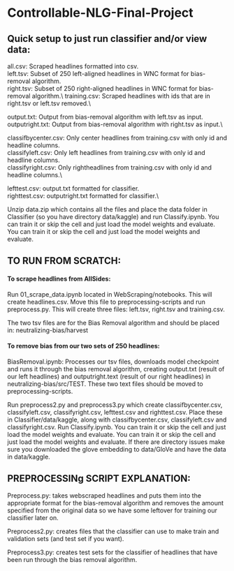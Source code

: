 # Controllable-NLG-Final-Project

## Quick setup to just run classifier and/or view data:
all.csv: Scraped headlines formatted into csv. \
left.tsv: Subset of 250 left-aligned headlines in WNC format for bias-removal algorithm. \
right.tsv: Subset of 250 right-aligned headlines in WNC format for bias-removal algorithm.\ 
training.csv: Scraped headlines with ids that are in right.tsv or left.tsv removed.\

output.txt:  Output from bias-removal algorithm with left.tsv as input.\
outputright.txt: Output from bias-removal algorithm with right.tsv as input.\

classifbycenter.csv: Only center headlines from training.csv with only id and headline columns.\
classifyleft.csv: Only left headlines from training.csv with only id and headline columns.\
classifyright.csv: Only rightheadlines from training.csv with only id and headline columns.\

lefttest.csv: output.txt formatted for classifier.\
righttest.csv: outputright.txt formatted for classifier.\


Unzip data.zip which contains all the files and place the data folder in Classifier (so you have directory data/kaggle) and run Classify.ipynb. You can train it or skip the cell and just load the model weights and evaluate. You can train it or skip the cell and just load the model weights and evaluate. 



## TO RUN FROM SCRATCH: 

#### To scrape headlines from AllSides:
Run 01_scrape_data.ipynb located in WebScraping/notebooks. This will create headlines.csv.
Move this file to preprocessing-scripts and run preprocess.py. This will create three files: left.tsv, right.tsv and training.csv.

The two tsv files are for the Bias Removal algorithm and should be placed in:
neutralizing-bias/harvest

#### To remove bias from our two sets of 250 headlines:
BiasRemoval.ipynb: Processes our tsv files, downloads model checkpoint and runs it through the bias removal algorithm, creating output.txt (result of our left headlines) and outputright.text (result of our right headlines) in neutralizing-bias/src/TEST. These two text files should be moved to preprocessing-scripts. 


Run preprocess2.py and preprocess3.py which create classifbycenter.csv, classifyleft.csv, classifyright.csv, lefttest.csv and righttest.csv. Place these in Classifier/data/kaggle, along with classifbycenter.csv, classifyleft.csv and classifyright.csv. 
Run Classify.ipynb. You can train it or skip the cell and just load the model weights and evaluate. You can train it or skip the cell and just load the model weights and evaluate. 
If there are directory issues make sure you downloaded the glove embedding to data/GloVe and have the data in data/kaggle.

## PREPROCESSINg SCRIPT EXPLANATION:

Preprocess.py: takes webscraped headlines and puts them into the appropriate format for the bias-removal algorithm and removes the amount specified from the original data so we have some leftover for training our classifier later on.

Preprocess2.py: creates files that the classifier can use to make train and validation sets (and test set if you want).

Preprocess3.py: creates test sets for the classifier of headlines that have been run through the bias removal algorithm.
